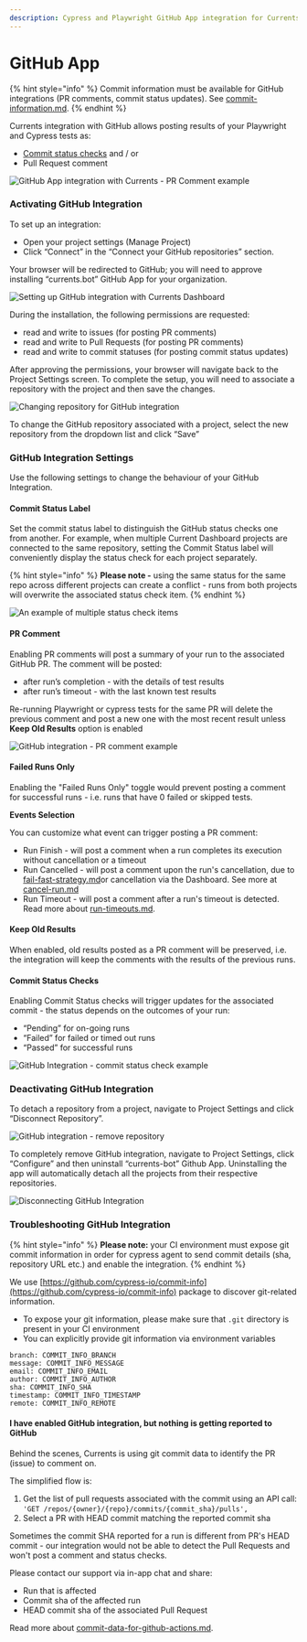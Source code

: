 ```yaml
---
description: Cypress and Playwright GitHub App integration for Currents dashboard
---
```


# GitHub App

{% hint style="info" %}
Commit information must be available for GitHub integrations (PR comments, commit status updates). See [commit-information.md](../../../dashboard/runs/commit-information.md "mention").
{% endhint %}

Currents integration with GitHub allows posting results of your Playwright and Cypress tests as:

* [Commit status checks](https://docs.github.com/en/pull-requests/collaborating-with-pull-requests/collaborating-on-repositories-with-code-quality-features/about-status-checks) and / or
* Pull Request comment

![GitHub App integration with Currents - PR Comment example](<../../../.gitbook/assets/pr-comment-example 2_rounded.png>)

### Activating GitHub Integration

To set up an integration:

* Open your project settings (Manage Project)
* Click “Connect” in the “Connect your GitHub repositories” section.

Your browser will be redirected to GitHub; you will need to approve installing “currents.bot” GitHub App for your organization.

![Setting up GitHub integration with Currents Dashboard](../../../.gitbook/assets/github-cypress-setup-example.gif)

During the installation, the following permissions are requested:

* read and write to issues (for posting PR comments)
* read and write to Pull Requests (for posting PR comments)
* read and write to commit statuses (for posting commit status updates)

After approving the permissions, your browser will navigate back to the Project Settings screen. To complete the setup, you will need to associate a repository with the project and then save the changes.

![Changing repository for GitHub integration](../../../.gitbook/assets/github-cypress-change-settings.gif)

To change the GitHub repository associated with a project, select the new repository from the dropdown list and click “Save”

### GitHub Integration Settings

Use the following settings to change the behaviour of your GitHub Integration.

#### Commit Status Label

Set the commit status label to distinguish the GitHub status checks one from another. For example, when multiple Current Dashboard projects are connected to the same repository, setting the Commit Status label will conveniently display the status check for each project separately.

{% hint style="info" %}
**Please note -** using the same status for the same repo across different projects can create a conflict - runs from both projects will overwrite the associated status check item.
{% endhint %}

![An example of multiple status check items](<../../../.gitbook/assets/CleanShot 2022-07-18 at 15.16.04@2x.png>)

#### PR Comment

Enabling PR comments will post a summary of your run to the associated GitHub PR. The comment will be posted:

* after run’s completion - with the details of test results
* after run’s timeout - with the last known test results

Re-running Playwright or cypress tests for the same PR will delete the previous comment and post a new one with the most recent result unless **Keep Old Results** option is enabled

![GitHub integration - PR comment example](../../../.gitbook/assets/github-cypress-pr-comment.gif)

#### Failed Runs Only

Enabling the "Failed Runs Only" toggle would prevent posting a comment for successful runs - i.e. runs that have 0 failed or skipped tests.

**Events Selection**

You can customize what event can trigger posting a PR comment:

* Run Finish - will post a comment when a run completes its execution without cancellation or a timeout
* Run Cancelled - will post a comment upon the run's cancellation, due to [fail-fast-strategy.md](../../../guides/parallelization-guide/fail-fast-strategy.md "mention")or cancellation via the Dashboard. See more at [cancel-run.md](../../../dashboard/runs/cancel-run.md "mention")
* Run Timeout - will post a comment after a run's timeout is detected. Read more about [run-timeouts.md](../../../dashboard/runs/run-timeouts.md "mention").

#### Keep Old **Results**

When enabled, old results posted as a PR comment will be preserved, i.e. the integration will keep the comments with the results of the previous runs.

#### Commit Status Checks

Enabling Commit Status checks will trigger updates for the associated commit - the status depends on the outcomes of your run:

* “Pending” for on-going runs
* “Failed” for failed or timed out runs
* “Passed” for successful runs

![GitHub Integration - commit status check example](../../../.gitbook/assets/github-commit-status.gif)

### Deactivating GitHub Integration

To detach a repository from a project, navigate to Project Settings and click “Disconnect Repository”.

![GitHub integration - remove repository](../../../.gitbook/assets/cypress-github-remove-integration.gif)

To completely remove GitHub integration, navigate to Project Settings, click “Configure” and then uninstall “currents-bot” Github App. Uninstalling the app will automatically detach all the projects from their respective repositories.

![Disconnecting GitHub Integration](../../../.gitbook/assets/github-cypress-disconnecting.gif)

### Troubleshooting GitHub Integration

{% hint style="info" %}
**Please note:** your CI environment must expose git commit information in order for cypress agent to send commit details (sha, repository URL etc.) and enable the integration.
{% endhint %}

We use [https://github.com/cypress-io/commit-info](https://github.com/cypress-io/commit-info) package to discover git-related information.

* To expose your git information, please make sure that `.git` directory is present in your CI environment
* You can explicitly provide git information via environment variables

```
branch: COMMIT_INFO_BRANCH
message: COMMIT_INFO_MESSAGE
email: COMMIT_INFO_EMAIL
author: COMMIT_INFO_AUTHOR
sha: COMMIT_INFO_SHA
timestamp: COMMIT_INFO_TIMESTAMP
remote: COMMIT_INFO_REMOTE
```

#### I have enabled GitHub integration, but nothing is getting reported to GitHub

Behind the scenes, Currents is using git commit data to identify the PR (issue) to comment on.&#x20;

The simplified flow is:

1. Get the list of pull requests associated with the commit using an API call: `'GET /repos/{owner}/{repo}/commits/{commit_sha}/pulls',`
2. Select a PR with HEAD commit matching the reported commit sha

Sometimes the commit SHA reported for a run is different from PR's HEAD commit - our integration would not be able to detect the Pull Requests and won't post a comment and status checks.

Please contact our support via in-app chat and share:

* Run that is affected
* Commit sha of the affected run
* HEAD commit sha of the associated Pull Request

Read more about [commit-data-for-github-actions.md](../../../getting-started/ci-setup/github-actions/commit-data-for-github-actions.md "mention").
